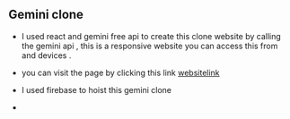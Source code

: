 ## Gemini clone

- I used react and gemini free api to create this clone website by calling the gemini api , this is a responsive website you can access this from and devices .

- you can visit the page by clicking this link [websitelink](https://bear-ai-gen.web.app)
- I used firebase to hoist this gemini clone
- 

